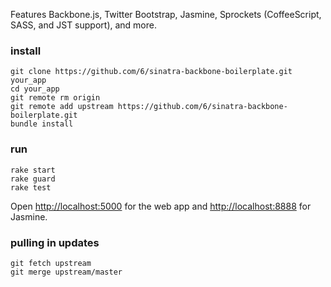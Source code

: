 Features Backbone.js, Twitter Bootstrap, Jasmine, Sprockets (CoffeeScript, SASS, and JST support), and more.

### install

    git clone https://github.com/6/sinatra-backbone-boilerplate.git your_app
    cd your_app
    git remote rm origin
    git remote add upstream https://github.com/6/sinatra-backbone-boilerplate.git
    bundle install

### run

    rake start
    rake guard
    rake test

Open [http://localhost:5000](http://localhost:5000) for the web app and [http://localhost:8888](http://localhost:8888) for Jasmine.

### pulling in updates

    git fetch upstream
    git merge upstream/master
